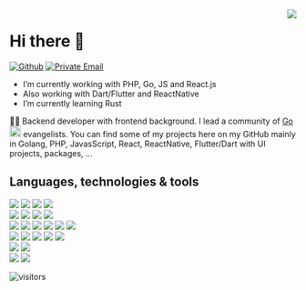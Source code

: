 <img align='right' src="https://github-readme-stats.vercel.app/api?username=zikwall&show_icons=true&line_height=27">

# Hi there 👋

[![Github](https://img.shields.io/badge/GitHub-%2312100E.svg?&style=for-the-badge&logo=Github&logoColor=white)](https://github.com/zikwall)
[![Private Email](https://img.shields.io/badge/andrey.kapitonov.96@gmail.com-D14836.svg?&style=for-the-badge&logo=mail.ru&logoColor=white)](mailto:andrey.kapitonov.96@gmail.com)

- I’m currently working with PHP, Go, JS and React.js
- Also working with Dart/Flutter and ReactNative
- I’m currently learning Rust

👨‍💻 Backend developer with frontend background. I lead a community of [Go](https://github.com/goavengers) <code><img height="20" src="https://avatars3.githubusercontent.com/u/64774752?s=200&v=4"></code>  evangelists. You can find some of my projects here on my GitHub mainly in Golang, PHP, JavasScript, React, ReactNative, Flutter/Dart with UI projects, packages, ...

## Languages, technologies & tools
![](https://img.shields.io/badge/Lang-Go-informational?style=flat&logo=Go&logoColor=white&color=2bbc8a)
![](https://img.shields.io/badge/Lang-JavaScript-informational?style=flat&logo=JavaScript&logoColor=white&color=2bbc8a)
![](https://img.shields.io/badge/Lang-PHP-informational?style=flat&logo=php&logoColor=white&color=2bbc8a)
![](https://img.shields.io/badge/Lang-Dart-informational?style=flat&logo=Dart&logoColor=white&color=2bbc8a)
<br>
![](https://img.shields.io/badge/Framework-React-informational?style=flat&logo=React&logoColor=white&color=2bbc8a)
![](https://img.shields.io/badge/Framework-Flutter-informational?style=flat&logo=Flutter&logoColor=white&color=2bbc8a)
![](https://img.shields.io/badge/Framework-ReactNative-informational?style=flat&logo=React&logoColor=white&color=2bbc8a)
![](https://img.shields.io/badge/Framework-Yii2-informational?style=flat&logo=PHP&logoColor=white&color=2bbc8a)
<br>
![](https://img.shields.io/badge/DevOps-Docker-informational?style=flat&logo=docker&logoColor=white&color=2bbc8a)
![](https://img.shields.io/badge/DevOps-Bash-informational?style=flat&logo=gnubash&logoColor=white&color=2bbc8a)
![](https://img.shields.io/badge/DevOps-Git-informational?style=flat&logo=git&logoColor=white&color=2bbc8a)
![](https://img.shields.io/badge/DevOps-GitHub%20Actions-informational?style=flat&logo=github-actions&logoColor=white&color=2bbc8a)
![](https://img.shields.io/badge/DevOps-Drone-informational?style=flat&logo=Drone&logoColor=white&color=2bbc8a)
![](https://img.shields.io/badge/DevOps-Prometheus-informational?style=flat&logo=Prometheus&logoColor=white&color=2bbc8a)
<br>
![](https://img.shields.io/badge/DB-Mysql-informational?style=flat&logo=Mysql&logoColor=white&color=2bbc8a)
![](https://img.shields.io/badge/DB-Redis-informational?style=flat&logo=Redis&logoColor=white&color=2bbc8a)
![](https://img.shields.io/badge/DB-Clickhouse-informational?style=flat&logo=Clickhouse&logoColor=white&color=2bbc8a)
![](https://img.shields.io/badge/DB-Apache%20Kafka-informational?style=flat&logo=Apache%20Kafka&logoColor=white&color=2bbc8a)
![](https://img.shields.io/badge/DB-InfluxDB-informational?style=flat&logo=InfluxDB&logoColor=white&color=2bbc8a)
<br>
![](https://img.shields.io/badge/OS-Linux-informational?style=flat&logo=linux&logoColor=white&color=2bbc8a)
![](https://img.shields.io/badge/OS-Windows-informational?style=flat&logo=Windows&logoColor=white&color=2bbc8a)
<br>
![](https://img.shields.io/badge/Apps-Google%20Play-informational?style=flat&logo=Google%20Play&logoColor=white&color=2bbc8a)
![](https://img.shields.io/badge/Apps-Firebase-informational?style=flat&logo=Firebase&logoColor=white&color=2bbc8a)

![visitors](https://visitor-badge.glitch.me/badge?page_id=zikwall)

